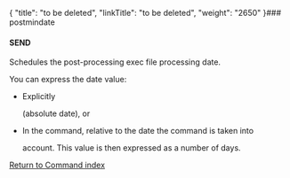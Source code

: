 {
    "title": "to be deleted",
    "linkTitle": "to be deleted",
    "weight": "2650"
}### postmindate

#### SEND

Schedules the post-processing exec file processing date.

You can express the date value:

-   Explicitly
    (absolute date), or
-   In the command, relative to the date the command is taken into
    account. This value is then expressed as a number of days.

[Return to Command index](../../)
